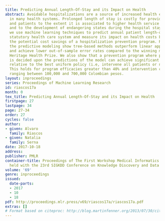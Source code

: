 ```yaml
---
title: Predicting Annual Length-Of-Stay and its Impact on Health
abstract: Avoidable hospitalizations are a source of increased health expenditures
  in many health systems. Prolonged length of stay is costly for providers, insurers,
  and patients to the extent it is associated to higher health service consumption
  and to the development of endangering states during the hospital stay. In this article
  we use machine learning techniques to predict annual patient length-of-stay in Colombia’s
  statutory health care system and measure its impact on health costs by estimating
  the potential cost savings of a hospitalization prevention program. Results from
  the predictive modeling show tree-based methods outperform linear approximations
  and achieve lower out-of-sample error rates compared to the winning model of the
  Heritage Health Prize. We also show that a prevention program where patient intervention
  is decided upon the predictions of the model can achieve significant cost savings
  relative to the best uniform policy (i.e, intervene all patients or no intervention).
  This holds for program efficacies greater than 40% and intervention costs per patient
  ranging between 100,000 and 700,000 Colombian pesos.
layout: inproceedings
series: Proceedings of Machine Learning Research
id: riascos17a
month: 0
tex_title: Predicting Annual Length-Of-Stay and its Impact on Health
firstpage: 27
lastpage: 34
page: 27-34
order: 27
cycles: false
author:
- given: Alvaro
  family: Riascos
- given: Natalia
  family: Serna
date: 2017-10-18
address: 
publisher: PMLR
container-title: Proceedings of The First Workshop Medical Informatics and Healthcare
  held with the 23rd SIGKDD Conference on Knowledge Discovery and Data Mining
volume: '69'
genre: inproceedings
issued:
  date-parts:
  - 2017
  - 10
  - 18
pdf: http://proceedings.mlr.press/v69/riascos17a/riascos17a.pdf
extras: []
# Format based on citeproc: http://blog.martinfenner.org/2013/07/30/citeproc-yaml-for-bibliographies/
---
```

